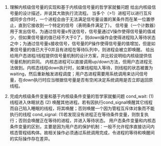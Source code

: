 ﻿1. 理解内核级信号量的实现和基于内核级信号量的哲学家就餐问题
给出内核级信号量的设计描述，并说其大致执行流流程。
  当多个（>1）进程可以进行互斥或同步合作时，一个进程会由于无法满足信号量设置的某条件而在某一位置停止，直到它接收到一个特定的信号（表明条件满足了）。
  信号量（一个计数器）用于发出信号。为通过信号量s传送信号，信号量通过V操作使得信号量的值减少，但如果信号量的值已经不大于0了，则down操作会使得进程陷入等待状态之中；为通过信号量s接收信号，信号量的P操作使得信号量的值增加，但是如果信号量的值已大于0并且有进程在等待队列中，则进程会被立即唤醒。
给出给用户态进程/线程提供信号量机制的设计方案，并比较说明给内核级提供信号量机制的异同。
  内核态进程可以直接调用up/down方法，但用户态进程无法做到。内核态线程down执行时，如果线程陷入等待，则线程的状态被置为waiting，然后重新触发进程调度；用户态进程需要用系统调用来访问信号量，在down执行时应当根据信号量是否有空闲决定系统调用是否立即返回原线程。

2. 完成内核级条件变量和基于内核级条件变量的哲学家就餐问题
  cond_wait:
    (1) 线程进入休眠状态
    (2) 唤醒其他进程。若有因执行cond_signal唤醒其它线程而自己陷入睡眠的线程，将其唤醒；否则唤醒一个因为管程互斥体对象而不能执行的线程
  cond_signal:
    (1)若发现没有进程正在等待条件变量，则恢复执行；否则会唤醒正在等待的进程，并进入等待状态。
  用户态条件变量和内核态条件变量的区别，主要是因为用户态的保护机制：一般不允许程序直接访问内核态管程结构体。故相关操作必须通过系统调用完成，令进程的等待和唤醒间的实际操作存在差异。
